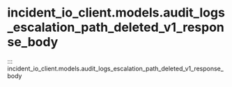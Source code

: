 # incident_io_client.models.audit_logs_escalation_path_deleted_v1_response_body

::: incident_io_client.models.audit_logs_escalation_path_deleted_v1_response_body